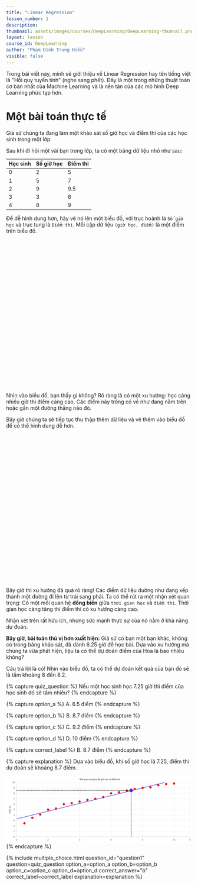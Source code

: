 ```yaml
---
title: "Linear Regression"
lesson_number: 1
description: 
thumbnail: assets/images/courses/DeepLearning/DeepLearning-thumnail.png
layout: lesson
course_id: DeepLearning
author: "Phạm Đình Trung Hiếu"
visible: false
---
```




Trong bài viết này, mình sẽ giới thiệu về Linear Regression hay tên tiếng việt là "Hồi quy tuyến tính" (nghe sang phết). Đây là một trong những thuật toán cơ bản nhất của Machine Learning và là nền tản của các mô hình Deep Learning phức tạp hơn.

# Một bài toán thực tế

Giả sử chúng ta đang làm một khảo sát số giờ học và điểm thi của các học sinh trong một lớp.

Sau khi đi hỏi một vài bạn trong lớp, ta có một bảng dữ liệu nhỏ như sau:

| Học sinh | Số giờ học | Điểm thi |
| -------- | ---------- | -------- |
| 0 | 2 | 5 |
| 1 | 5 | 7 |
| 2 | 9 | 9.5 |
| 3 | 3 | 6 |
| 4 | 8 | 9 |


Để dễ hình dung hơn, hãy vẽ nó lên một biểu đồ, với trục hoành là `Số giờ học` và trục tung là `Điểm thi`. Mỗi cặp dữ liệu `(giờ học, điểm)` là một điểm trên biểu đồ.

<div style="width: 100%; height: 400px;">
  <canvas id="chart_0"></canvas>
</div>

Nhìn vào biểu đồ, bạn thấy gì không? Rõ ràng là có một xu hướng: học càng nhiều giờ thì điểm càng cao. Các điểm này trông có vẻ như đang nằm trên hoặc gần một đường thẳng nào đó.

Bây giờ chúng ta sẽ tiếp tục thu thập thêm dữ liệu và vẽ thêm vào biểu đồ để có thể hình dung dễ hơn.

<div style="width: 100%; height: 400px;">
  <canvas id="chart_1"></canvas>
</div>

Bây giờ thì xu hướng đã quá rõ ràng! Các điểm dữ liệu dường như đang xếp thành một đường đi lên từ trái sang phải. Ta có thể rút ra một nhận xét quan trọng: Có một mối quan hệ **đồng biến** giữa `thời gian học` và `điểm thi`. Thời gian học càng tăng thì điểm thi có xu hướng càng cao.

Nhận xét trên rất hữu ích, nhưng sức mạnh thực sự của nó nằm ở khả năng dự đoán.

**Bây giờ, bài toán thú vị hơn xuất hiện:** Giả sử có bạn một bạn khác, không có trong bảng khảo sát, đã dành $6.25$ giờ để học bài. Dựa vào xu hướng mà chúng ta vừa phát hiện, liệu ta có thể dự đoán điểm của Hoa là bao nhiêu không?

Câu trả lời là có! Nhìn vào biểu đồ, ta có thể dự đoán kết quả của bạn đó sẽ là tầm khoảng $8$ đến $8.2$.

{% capture quiz_question %}
Nếu một học sinh học $7.25$ giờ thì điểm của học sinh đó sẽ tầm nhiêu?
{% endcapture %}

{% capture option_a %}
A. $6.5$ điểm
{% endcapture %}

{% capture option_b %}
B. $8.7$ điểm
{% endcapture %}

{% capture option_c %}
C. $9.2$ điểm
{% endcapture %}

{% capture option_d %}
D. $10$ điểm
{% endcapture %}

{% capture correct_label %}
B. $8.7$ điểm
{% endcapture %}

{% capture explanation %}
Dựa vào biểu đồ, khi số giờ học là $7.25$, điểm thi dự đoán sẽ khoảng $8.7$ điểm.
<center>
  <img src="/assets/images/courses/DeepLearning/lessons/LinearRegression/quiz_0.jpeg" alt="">
</center>
{% endcapture %}

{% include multiple_choice.html
  question_id="question1"
  question=quiz_question
  option_a=option_a
  option_b=option_b
  option_c=option_c
  option_d=option_d
  correct_answer="b"
  correct_label=correct_label
  explanation=explanation
%}


<script src="/assets/images/courses/DeepLearning/lessons/LinearRegression/anim.js"></script>

